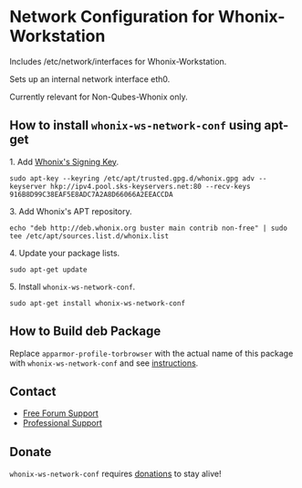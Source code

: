 # Network Configuration for Whonix-Workstation #

Includes /etc/network/interfaces for Whonix-Workstation.

Sets up an internal network interface eth0.

Currently relevant for Non-Qubes-Whonix only.
## How to install `whonix-ws-network-conf` using apt-get ##

1\. Add [Whonix's Signing Key](https://www.whonix.org/wiki/Whonix_Signing_Key).

```
sudo apt-key --keyring /etc/apt/trusted.gpg.d/whonix.gpg adv --keyserver hkp://ipv4.pool.sks-keyservers.net:80 --recv-keys 916B8D99C38EAF5E8ADC7A2A8D66066A2EEACCDA
```

3\. Add Whonix's APT repository.

```
echo "deb http://deb.whonix.org buster main contrib non-free" | sudo tee /etc/apt/sources.list.d/whonix.list
```

4\. Update your package lists.

```
sudo apt-get update
```

5\. Install `whonix-ws-network-conf`.

```
sudo apt-get install whonix-ws-network-conf
```

## How to Build deb Package ##

Replace `apparmor-profile-torbrowser` with the actual name of this package with `whonix-ws-network-conf` and see [instructions](https://www.whonix.org/wiki/Dev/Build_Documentation/apparmor-profile-torbrowser).

## Contact ##

* [Free Forum Support](https://forums.whonix.org)
* [Professional Support](https://www.whonix.org/wiki/Professional_Support)

## Donate ##

`whonix-ws-network-conf` requires [donations](https://www.whonix.org/wiki/Donate) to stay alive!
